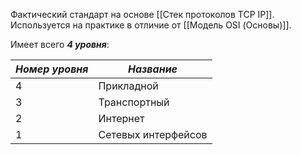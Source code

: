 Фактический стандарт на основе [[Стек протоколов TCP IP]]. Используется на практике в отличие от [[Модель OSI (Основы)]].

Имеет всего ***4 уровня***:

| ***Номер уровня*** | ***Название***      |
| ------------------ | ------------------- |
| 4                  | Прикладной          |
| 3                  | Транспортный        |
| 2                  | Интернет            |
| 1                  | Сетевых интерфейсов |
